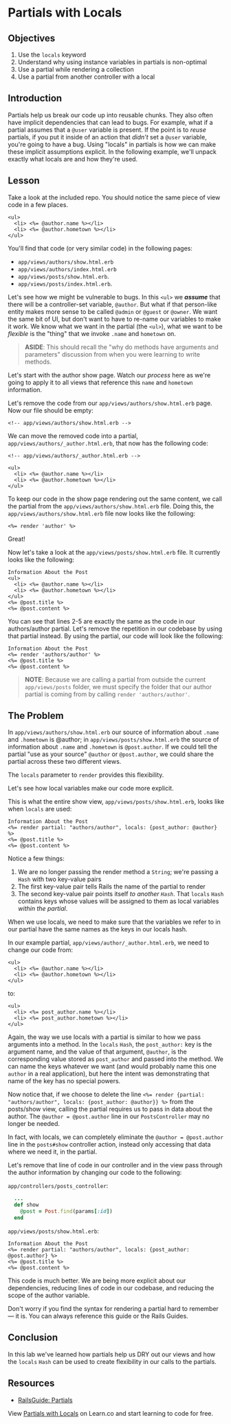 # Partials with Locals 

## Objectives

1. Use the `locals` keyword
2. Understand why using instance variables in partials is non-optimal
3. Use a partial while rendering a collection
4. Use a partial from another controller with a local

## Introduction

Partials help us break our code up into reusable chunks.  They also often have
implicit dependencies that can lead to bugs.  For example, what if a partial
assumes that a `@user` variable is present. If the point is to _reuse_
partials, if you put it inside of an action that _didn't_ set a `@user`
variable, you're going to have a bug. Using "locals" in partials is how we can
make these implicit assumptions explicit.  In the following example, we'll
unpack exactly what locals are and how they're used.

## Lesson

Take a look at the included repo.  You should notice the same piece of view code in a few places.

```erb
<ul>
  <li> <%= @author.name %></li>
  <li> <%= @author.hometown %></li>
</ul>
```

You'll find that code (or very similar code) in the following pages:

* `app/views/authors/show.html.erb`
* `app/views/authors/index.html.erb`
* `app/views/posts/show.html.erb`.
* `app/views/posts/index.html.erb`.

Let's see how we might be vulnerable to bugs. In this `<ul>` we ***assume***
that there will be a controller-set variable, `@author`. But what if that
person-like entity makes more sense to be called `@admin` or `@guest` or
`@owner`. We want the same bit of UI, but don't want to have to re-name our
variables to make it work. We know what we want in the partial (the `<ul>`),
what we want to be _flexible_ is the "thing" that we invoke `.name` and
`hometown` on.

> **ASIDE**: This should recall the "why do methods have arguments and
> parameters" discussion from when you were learning to write methods.

Let's start with the author show page.  Watch our _process_ here as we're going
to apply it to all views that reference this `name` and `hometown` information.

Let's remove the code from our `app/views/authors/show.html.erb` page.  Now our
file should be empty: 

```erb
<!-- app/views/authors/show.html.erb -->

```

We can move the removed code into a partial, `app/views/authors/_author.html.erb`, that now has the following code:

```erb
<!-- app/views/authors/_author.html.erb -->

<ul>
  <li> <%= @author.name %></li>
  <li> <%= @author.hometown %></li>
</ul>
```

To keep our code in the show page rendering out the same content, we call the
partial from the `app/views/authors/show.html.erb` file.  Doing this, the
`app/views/authors/show.html.erb` file now looks like the following:

```erb
<%= render 'author' %>
```

Great!

Now let's take a look at the `app/views/posts/show.html.erb` file.  It
currently looks like the following:

```erb
Information About the Post
<ul>
  <li> <%= @author.name %></li>
  <li> <%= @author.hometown %></li>
</ul>
<%= @post.title %>
<%= @post.content %>
```

You can see that lines 2-5 are exactly the same as the code in our
authors/author partial.  Let's remove the repetition in our codebase by using
that partial instead.  By using the partial, our code will look like the
following:

```erb
Information About the Post
<%= render 'authors/author' %>
<%= @post.title %>
<%= @post.content %>
```

> **NOTE**: Because we are calling a partial from outside the current
> `app/views/posts` folder, we must specify the folder that our author partial
> is coming from by calling `render 'authors/author'`.

## The Problem

In `app/views/authors/show.html.erb` our source of information about  `.name`
and `.hometown` is @author; in `app/views/posts/show.html.erb` the source of
information about `.name` and `.hometown` is `@post.author`. If we could tell
the partial "use as your source" `@author` or `@post.author`, we could share
the partial across these two different views.

The `locals` parameter to `render` provides this flexibility.

Let's see how local variables make our code more explicit.

This is what the entire show view, `app/views/posts/show.html.erb`, looks like
when `locals` are used:

```erb
Information About the Post
<%= render partial: "authors/author", locals: {post_author: @author} %>
<%= @post.title %>
<%= @post.content %>
```

Notice a few things:

1. We are no longer passing the render method a `String`; we're passing a `Hash` with two key-value pairs
2. The first key-value pair tells Rails the name of the partial to render
3. The second key-value pair points itself _to another `Hash`_. That `locals` `Hash` contains keys whose values will be assigned to them as local variables _within the partial_.

When we use locals, we need to make sure that the variables we refer to in our partial have the same names as the keys in our locals hash.

In our example partial, `app/views/author/_author.html.erb`, we need to change our code from:

```erb
<ul>
  <li> <%= @author.name %></li>
  <li> <%= @author.hometown %></li>
</ul>
```

to:

```erb
<ul>
  <li> <%= post_author.name %></li>
  <li> <%= post_author.hometown %></li>
</ul>
```

Again, the way we use locals with a partial is similar to how we pass arguments
into a method.  In the `locals` `Hash`, the `post_author:` key is the argument
name, and the value of that argument, `@author`, is the corresponding value
stored as `post_author` and passed into the method.  We can name the keys
whatever we want (and would probably name this one `author` in a real
application), but here the intent was demonstrating that name of the key has no
special powers.

Now notice that, if we choose to delete the line `<%= render {partial:
"authors/author", locals: {post_author: @author}} %>` from the posts/show view,
calling the partial requires us to pass in data about the author. The `@author
= @post.author` line in our `PostsController` may no longer be needed.

In fact, with locals, we can completely eliminate the `@author = @post.author`
line in the `posts#show` controller action, instead only accessing that data
where we need it, in the partial.

Let's remove that line of code in our controller and in the view pass through
the author information by changing our code to the following:

`app/controllers/posts_controller`:

```ruby
  ...
  def show
    @post = Post.find(params[:id])
  end

```

`app/views/posts/show.html.erb`:

```erb
Information About the Post
<%= render partial: "authors/author", locals: {post_author: @post.author} %>
<%= @post.title %>
<%= @post.content %>
```

This code is much better.  We are being more explicit about our dependencies,
reducing lines of code in our codebase, and reducing the scope of the author
variable.

Don't worry if you find the syntax for rendering a partial hard to remember ––
it is.  You can always reference this guide or the Rails Guides.

## Conclusion

In this lab we've learned how partials help us DRY out our views and how the
`locals` `Hash` can be used to create flexibility in our calls to the partials.

## Resources

* [RailsGuide: Partials](http://guides.rubyonrails.org/layouts_and_rendering.html#using-partials)

<p data-visibility='hidden'>View <a href='https://learn.co/lessons/partial-locals-reading' title='Partials with Locals'>Partials with Locals</a> on Learn.co and start learning to code for free.</p>
